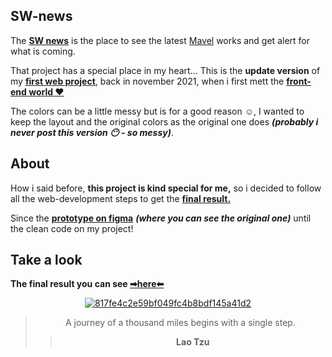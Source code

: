 ## SW-news
The **[SW news](https://bumboobee.github.io/SW-news/)** is the place to see the latest [Mavel](https://www.marvel.com/) works and get alert for what is coming.

That project has a special place in my heart... This is the **update version** of my **[first web project](https://bumboobee.github.io/SW-news/)**, 
back in november 2021, when i first mett the **[front-end world ❤]()**

The colors can be a little messy but is for a good reason ☺, I wanted to keep the layout and the original colors as the original one does ***(probably i never post this version 😶 - so messy)***.

## About

How i said before, **this project is kind special for me,** so i decided to follow all the web-development steps to get the **[final result.](https://bumboobee.github.io/SW-news/)**

Since the **[prototype on figma](https://www.figma.com/file/iwTpVuhCe5GgBtVYnB2l4W/Primeiro-site?node-id=0%3A1)** ***(where you can see the original one)*** until the clean code on my project! 

## Take a look

 **The final result you can see [➡here⬅](https://bumboobee.github.io/SW-news/)**
 
<div align="center">

 [![817fe4c2e59bf049fc4b8bdf145a41d2](https://user-images.githubusercontent.com/94147847/153870372-b66c939c-ac56-4e61-ad5c-a239d0b4badc.gif)](https://bumboobee.github.io/SW-news/)

 > A journey of a thousand miles begins with a single step.
 >> **Lao Tzu**
<div \> 
